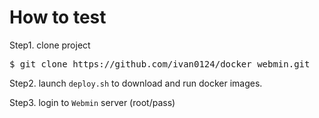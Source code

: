 # How to test
Step1. clone project
<pre>
$ git clone https://github.com/ivan0124/docker_webmin.git
</pre>

Step2. launch `deploy.sh` to download and run docker images.

Step3. login to  `Webmin` server (root/pass)
